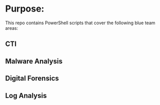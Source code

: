 # Purpose:

This repo contains PowerShell scripts that cover the following blue team areas:

## CTI


## Malware Analysis



## Digital Forensics



## Log Analysis

